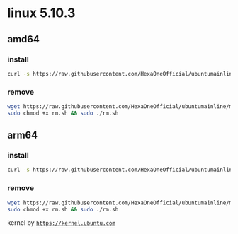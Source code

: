 # linux 5.10.3
 
## amd64

### install
```bash
curl -s https://raw.githubusercontent.com/HexaOneOfficial/ubuntumainline/main/catalog/5.10.3/amd64.sh | sh
``` 
### remove
```bash
wget https://raw.githubusercontent.com/HexaOneOfficial/ubuntumainline/main/catalog/5.10.3/rm.sh
sudo chmod +x rm.sh && sudo ./rm.sh
```
## arm64

### install
```bash
curl -s https://raw.githubusercontent.com/HexaOneOfficial/ubuntumainline/main/catalog/5.10.3/arm64.sh | sh
``` 
### remove
```bash
wget https://raw.githubusercontent.com/HexaOneOfficial/ubuntumainline/main/catalog/5.10.3/rm.sh
sudo chmod +x rm.sh && sudo ./rm.sh
``` 
 
 
kernel by [`https://kernel.ubuntu.com`](https://kernel.ubuntu.com/)

